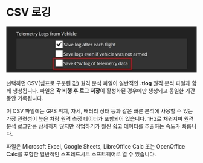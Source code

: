 # CSV 로깅

![CSV 체크박스](../../../assets/settings/general/csv.jpg)

선택하면 CSV(쉼표로 구분된 값) 원격 분석 파일이 일반적인 **.tlog** 원격 분석 파일과 함께 생성됩니다.
파일은 **각 비행 후 로그 저장**이 활성화된 경우에만 생성되고 동일한 기간 동안 기록됩니다.

이 CSV 파일에는 GPS 위치, 자세, 배터리 상태 등과 같은 빠른 분석에 사용할 수 있는 가장 관련성이 높은 차량 원격 측정 데이터가 포함되어 있습니다.
1Hz로 채워지며 원격 분석 로그만큼 상세하지 않지만 작업하기가 훨씬 쉽고 데이터를 추출하는 속도가 빠릅니다.

파일은 Microsoft Excel, Google Sheets, LibreOffice Calc 또는 OpenOffice Calc를 포함한 일반적인 스프레드시트 소프트웨어로 열 수 있습니다.
